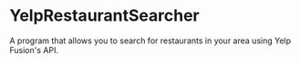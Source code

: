 # YelpRestaurantSearcher
A program that allows you to search for restaurants in your area using Yelp Fusion's API.
